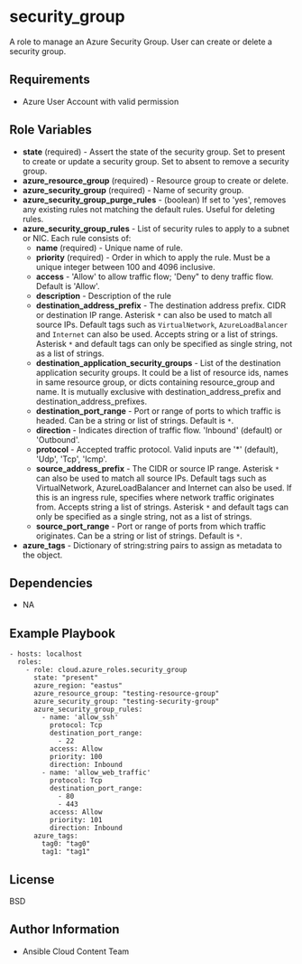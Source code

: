 security_group
==============

A role to manage an Azure Security Group. User can create or delete a security group.

Requirements
------------

* Azure User Account with valid permission

Role Variables
--------------

* **state** (required) - Assert the state of the security group. Set to present to create or update a security group. Set to absent to remove a security group.
* **azure_resource_group** (required) - Resource group to create or delete.
* **azure_security_group** (required) - Name of security group.
* **azure_security_group_purge_rules** - (boolean) If set to 'yes', removes any existing rules not matching the default rules. Useful for deleting rules.
* **azure_security_group_rules** - List of security rules to apply to a subnet or NIC. Each rule consists of:
  - **name** (required) - Unique name of rule.
  - **priority** (required) - Order in which to apply the rule. Must be a unique integer between 100 and 4096 inclusive.
  - **access** - 'Allow' to allow traffic flow; 'Deny" to deny traffic flow. Default is 'Allow'.
  - **description** - Description of the rule
  - **destination_address_prefix** - The destination address prefix. CIDR or destination IP range. Asterisk `*` can also be used to match all source IPs. Default tags such as `VirtualNetwork`, `AzureLoadBalancer` and `Internet` can also be used. Accepts string or a list of strings. Asterisk `*` and default tags can only be specified as single string, not as a list of strings.
  - **destination_application_security_groups** - List of the destination application security groups. It could be a list of resource ids, names in same resource group, or dicts containing resource_group and name. It is mutually exclusive with destination_address_prefix and destination_address_prefixes.
  - **destination_port_range** - Port or range of ports to which traffic is headed. Can be a string or list of strings. Default is `*`.
  - **direction** - Indicates direction of traffic flow. 'Inbound' (default) or 'Outbound'.
  - **protocol** - Accepted traffic protocol. Valid inputs are '*' (default), 'Udp', 'Tcp', 'Icmp'.
  - **source_address_prefix** - The CIDR or source IP range. Asterisk `*` can also be used to match all source IPs. Default tags such as VirtualNetwork, AzureLoadBalancer and Internet can also be used. If this is an ingress rule, specifies where network traffic originates from. Accepts string a list of strings. Asterisk `*` and default tags can only be specified as a single string, not as a list of strings.
  - **source_port_range** - Port or range of ports from which traffic originates. Can be a string or list of strings. Default is `*`.
* **azure_tags** - Dictionary of string:string pairs to assign as metadata to the object.

Dependencies
------------

- NA

Example Playbook
----------------

    - hosts: localhost
      roles:
        - role: cloud.azure_roles.security_group
          state: "present"
          azure_region: "eastus"
          azure_resource_group: "testing-resource-group"
          azure_security_group: "testing-security-group" 
          azure_security_group_rules:
            - name: 'allow_ssh'
              protocol: Tcp
              destination_port_range:
                - 22
              access: Allow
              priority: 100
              direction: Inbound
            - name: 'allow_web_traffic'
              protocol: Tcp
              destination_port_range:
                - 80
                - 443
              access: Allow
              priority: 101
              direction: Inbound
          azure_tags:
            tag0: "tag0"
            tag1: "tag1"    
           

License
-------

BSD

Author Information
------------------

- Ansible Cloud Content Team